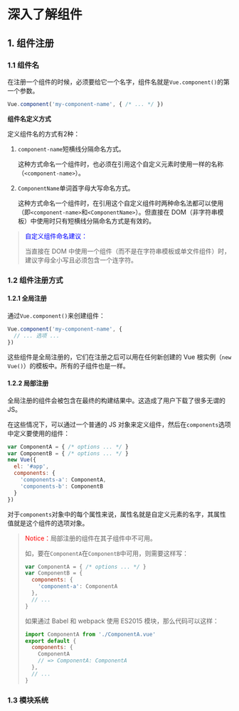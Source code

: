 # 深入了解组件

## 1. 组件注册

### 1.1 组件名

在注册一个组件的时候，必须要给它一个名字，组件名就是`Vue.component()`的第一个参数。

```javascript
Vue.component('my-component-name', { /* ... */ })
```

**组件名定义方式**

定义组件名的方式有2种：

1. `component-name`短横线分隔命名方式。

   这种方式命名一个组件时，也必须在引用这个自定义元素时使用一样的名称（`<component-name>`）。

2. `ComponentName`单词首字母大写命名方式。

   这种方式命名一个组件时，在引用这个自定义组件时两种命名法都可以使用（即`<component-name>`和`<ComponentName>`）。但直接在 DOM（非字符串模板）中使用时只有短横线分隔命名方式是有效的。

> <font color=blue>自定义组件命名建议：</font>
>
> 当直接在 DOM 中使用一个组件（而不是在字符串模板或单文件组件）时，建议字母全小写且必须包含一个连字符。

### 1.2 组件注册方式

#### 1.2.1 全局注册

通过`Vue.component()`来创建组件：

```javascript
Vue.component('my-component-name', {
  // ... 选项 ...
})
```

这些组件是全局注册的，它们在注册之后可以用在任何新创建的 Vue 根实例（`new Vue()`）的模板中。所有的子组件也是一样。

#### 1.2.2 局部注册

全局注册的组件会被包含在最终的构建结果中。这造成了用户下载了很多无谓的 JS。

在这些情况下，可以通过一个普通的 JS 对象来定义组件，然后在`components`选项中定义要使用的组件：

```javascript
var ComponentA = { /* options ... */ }
var ComponentB = { /* options ... */ }
new Vue({
  el: '#app',
  components: {
    'components-a': ComponentA,
    'components-b': ComponentB
  }
})
```

对于`components`对象中的每个属性来说，属性名就是自定义元素的名字，其属性值就是这个组件的选项对象。

> <font color=red>Notice：</font>局部注册的组件在其子组件中不可用。
>
> 如，要在`ComponentA`在`ComponentB`中可用，则需要这样写：
>
> ```javascript
> var ComponentA = { /* options ... */ }
> var ComponentB = {
>   components: {
>     'component-a': ComponentA
>   },
>   // ...
> }
> ```
>
> 如果通过 Babel 和 webpack 使用 ES2015 模块，那么代码可以这样：
>
> ```javascript
> import ComponentA from './ComponentA.vue'
> export default {
>   components: {
>     ComponentA
>     // => ComponentA: ComponentA
>   },
>   // ...
> }
> ```

### 1.3 模块系统



















